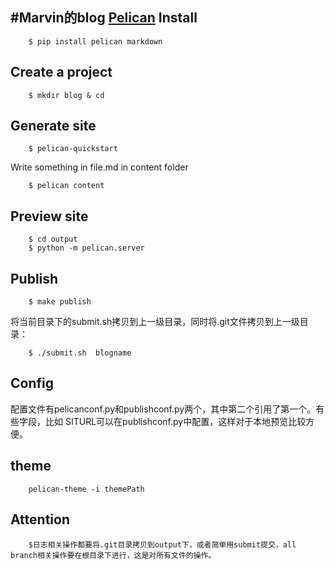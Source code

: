 #Marvin的blog
[Pelican](http://docs.getpelican.com/en/3.6.0/quickstart.html)
Install
---

        $ pip install pelican markdown


Create a project
---

        $ mkdir blog & cd


Generate site
---

        $ pelican-quickstart
Write something in file.md in content folder

        $ pelican content
Preview site
---
        
        $ cd output
        $ python -m pelican.server
Publish        
---

        $ make publish
将当前目录下的submit.sh拷贝到上一级目录，同时将.git文件拷贝到上一级目录：

        $ ./submit.sh  blogname


Config
---
配置文件有pelicanconf.py和publishconf.py两个，其中第二个引用了第一个。有些字段，比如
SITURL可以在publishconf.py中配置，这样对于本地预览比较方便。

theme
---

        pelican-theme -i themePath 
Attention
---
        
        $日志相关操作都要将.git目录拷贝到output下，或者简单用submit提交，all branch相关操作要在根目录下进行，这是对所有文件的操作。
